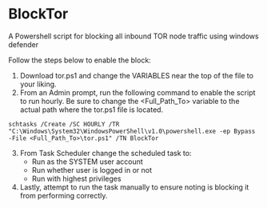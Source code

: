 # BlockTor
A Powershell script for blocking all inbound TOR node traffic using windows defender

Follow the steps below to enable the block:
1. Download tor.ps1 and change the VARIABLES near the top of the file to your liking.
2. From an Admin prompt, run the following command to enable the script to run hourly.
Be sure to change the <Full_Path_To> variable to the actual path where the tor.ps1 file is located.

```batchfile
schtasks /Create /SC HOURLY /TR "C:\Windows\System32\WindowsPowerShell\v1.0\powershell.exe -ep Bypass -File <Full_Path_To>\tor.ps1" /TN BlockTor
```

3. From Task Scheduler change the scheduled task to:
   * Run as the SYSTEM user account
   * Run whether user is logged in or not
   * Run with highest privileges
5. Lastly, attempt to run the task manually to ensure noting is blocking it from performing correctly.
